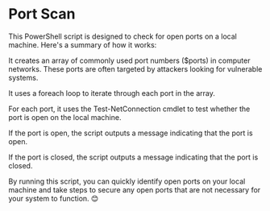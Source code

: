 # Port Scan

This PowerShell script is designed to check for open ports on a local machine. Here's a summary of how it works:

It creates an array of commonly used port numbers ($ports) in computer networks. These ports are often targeted by attackers looking for vulnerable systems.

It uses a foreach loop to iterate through each port in the array.

For each port, it uses the Test-NetConnection cmdlet to test whether the port is open on the local machine.

If the port is open, the script outputs a message indicating that the port is open.

If the port is closed, the script outputs a message indicating that the port is closed.

By running this script, you can quickly identify open ports on your local machine and take steps to secure any open ports that are not necessary for your system to function. 😊 
